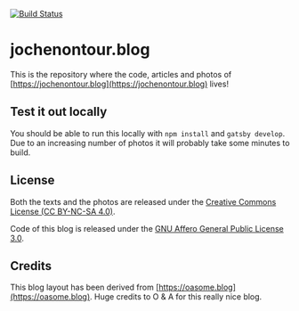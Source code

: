 [![Build Status](https://travis-ci.org/JochenHiller/jochenontour.svg?branch=master)](https://travis-ci.org/JochenHiller/jochenontour)

# jochenontour.blog

This is the repository where the code, articles and photos of [https://jochenontour.blog](https://jochenontour.blog) lives!

## Test it out locally

You should be able to run this locally with `npm install` and `gatsby develop`.
Due to an increasing number of photos it will probably take some minutes to build.

## License

Both the texts and the photos are released under the [Creative Commons License (CC BY-NC-SA 4.0)](https://creativecommons.org/licenses/by-nc-sa/4.0/deed.de).

Code of this blog is released under the [GNU Affero General Public License 3.0](https://opensource.org/licenses/AGPL-3.0).

## Credits

This blog layout has been derived from [https://oasome.blog](https://oasome.blog). Huge credits to O & A for this really nice blog.
